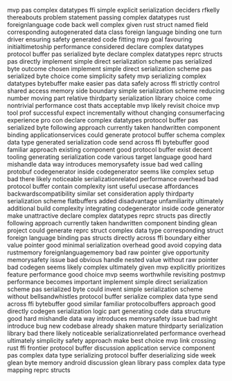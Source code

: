 mvp pas complex datatypes ffi simple explicit serialization deciders rfkelly thereabouts problem statement passing complex datatypes rust foreignlanguage code back well complex given rust struct named field corresponding autogenerated data class foreign language binding one turn driver ensuring safety generated code fitting mvp goal favouring initialtimetoship performance considered declare complex datatypes protocol buffer pas serialized byte declare complex datatypes reprc structs pas directly implement simple direct serialization scheme pas serialized byte outcome chosen implement simple direct serialization scheme pas serialized byte choice come simplicity safety mvp serializing complex datatypes bytebuffer make easier pas data safely across ffi strictly control shared access memory side boundary simple serialization scheme reducing number moving part relative thirdparty serialization library choice come nontrivial performance cost thats acceptable mvp likely revisit choice mvp tool prof successful expect incrementally without changing consumerfacing experience pro con declare complex datatypes protocol buffer pas serialized byte following approach currently taken handwritten component binding applicationservices could generate protocol buffer schema complex data type generated serialization code send across ffi bytebuffer good familiar approach existing component good protocol buffer exist decent tooling generating serialization code various target language good hard mishandle data way introduces memorysafety issue bad wed calling protobuf codegenerator inside codegenerator seems like complex setup bad there likely noticeable serializationrelated performance overhead bad protocol buffer contain complexity isnt useful usecase affordances backwardscompatibility similar set consideration apply thirdparty serialization scheme flatbuffers added disadvantage unfamiliarity ultimately additional build complexity integrating codegenerator inside code generator make unattractive declare complex datatypes reprc structs pas directly following approach currently taken handwritten component binding glean project could generate reprc struct complex data type corresponding struct foreign language binding pas structs directly across ffi boundary either value pointer good minimal serialization overhead good avoid copying data rustmemory foreignlanguagememory bad raw pointer give opportunity memorysafety issue bad obvious handle nested value without raw pointer bad codegen seems likely complex ultimately given mvp explicitly prioritizes feature performance good choice mvp seems worthwhile revisiting postmvp performance becomes important implement simple direct serialization scheme pas serialized byte could invent simple serialization scheme without bellsandwhistles protocol buffer serialize complex data type send across ffi bytebuffer good similar familiar protocolbuffers approach good directly codegen serialization logic part generating code data structure good hard mishandle data way introduces memorysafety issue bad might introduce bug new codebase already shaken mature thirdparty serialization library bad there likely noticeable serializationrelated performance overhead ultimately simplicity safety approach make best choice mvp link crossing rust ffi frontier protocol buffer discussion application service component pas complex data type serializing protocol buffer deserializing side week glean byte memory android discussion glean library pass complex data type mapping reprc structs